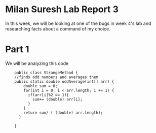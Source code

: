 # Milan Suresh Lab Report 3

In this week, we will be looking at one of the bugs in week 4's lab and researching facts about a command of my choice.

# Part 1

We will be analyzing this code

```
    public class StrangeMethod {
    //finds odd numbers and averages them
    public static double oddAverage(int[] arr) {
        double sum = 0;
        for(int i = 0; i < arr.length; i += 1) {
          if(arr[i]%2 == 1){
            sum+= (double) arr[i];
          }
        }
        return sum/ ( (double) arr.length);
      }
    
    }
```



